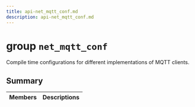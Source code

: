 ```yaml
---
title: api-net_mqtt_conf.md
description: api-net_mqtt_conf.md
---
```

# group `net_mqtt_conf` 

Compile time configurations for different implementations of MQTT clients.

## Summary

 Members                        | Descriptions                                
--------------------------------|---------------------------------------------

